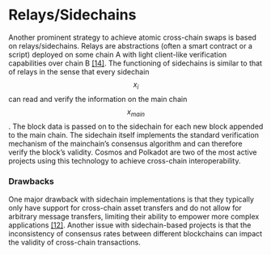 # Relays/Sidechains

Another prominent strategy to achieve atomic cross-chain swaps is based on relays/sidechains. Relays are abstractions (often a smart contract or a script) deployed on some chain A with light client-like verification capabilities over chain B [\[14\]](../references.md#14-l-eonard-lys-arthur-micoulet-and-maria-potop-butucaru.-r-swap-relay-based-atomic-cross-chain-swap). The functioning of sidechains is similar to that of relays in the sense that every sidechain $$x_{i}$$ can read and verify the information on the main chain $$x_{main}$$. The block data is passed on to the sidechain for each new block appended to the main chain. The sidechain itself implements the standard verification mechanism of the mainchain’s consensus algorithm and can therefore verify the block’s validity. Cosmos and Polkadot are two of the most active projects using this technology to achieve cross-chain interoperability.&#x20;

### Drawbacks

One major drawback with sidechain implementations is that they typically only have support for cross-chain asset transfers and do not allow for arbitrary message transfers, limiting their ability to empower more complex applications [\[12\]](../references.md#12-rafael-belchior-andr-e-vasconcelos-s-ergio-guerreiro-and-miguel-correia.-a-survey-on-blockchain-i). Another issue with sidechain-based projects is that the inconsistency of consensus rates between different blockchains can impact the validity of cross-chain transactions.
